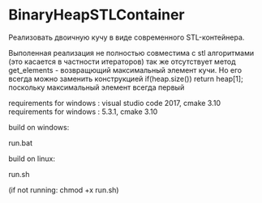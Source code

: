 # BinaryHeapSTLContainer
Реализовать двоичную кучу в виде современного STL-контейнера.


Выполенная реализация не полностью совместима с stl алгоритмами (это касается в частности итераторов)
так же отсутствует метод get_elements - возвращющий максимальный элемент кучи. Но его всегда можно заменить конструкцией 
if(heap.size())
  return heap[1];
поскольку максимальный элемент всегда первый

requirements for windows : 
  visual studio code 2017, cmake 3.10
requirements for windows : 
  5.3.1, cmake 3.10

build on windows: 
  
  run.bat
  
build on linux: 
  
  run.sh   
  
  (if not running:  chmod +x run.sh)
